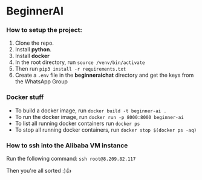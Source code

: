 # BeginnerAI

### How to setup the project:

1. Clone the repo.
2. Install **python**.
3. Install **docker**
4. In the root directory, run `source /venv/bin/activate`
5. Then run `pip3 install -r requirements.txt`
6. Create a `.env` file in the **beginneraichat** directory and get the keys from the WhatsApp Group

### Docker stuff

- To build a docker image, run `docker build -t beginner-ai .`
- To run the docker image, run `docker run -p 8000:8000 beginner-ai`
- To list all running docker containers run `docker ps`
- To stop all running docker containers, run `docker stop $(docker ps -aq)`


### How to ssh into the Alibaba VM instance
Run the following command: `ssh root@8.209.82.117`
  
Then you're all sorted :):+1: